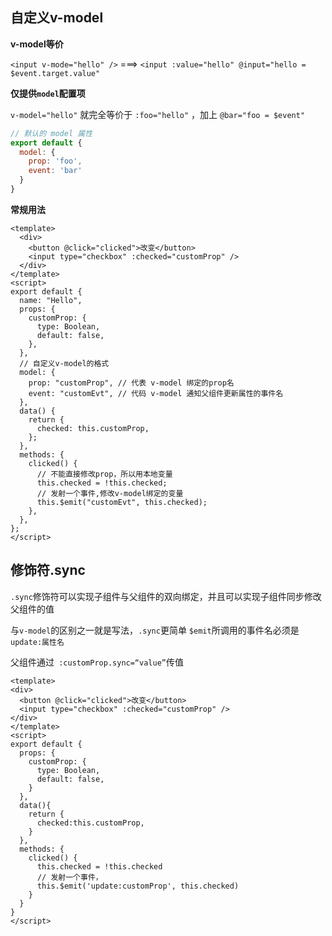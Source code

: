 ## 自定义v-model

**v-model等价**

`<input v-mode="hello" />` ===> `<input :value="hello" @input="hello = $event.target.value"`

**仅提供`model`配置项**

`v-model="hello"` 就完全等价于 `:foo="hello"` ，加上 `@bar="foo = $event"`

```js
// 默认的 model 属性
export default {
  model: {
    prop: 'foo',
    event: 'bar'
  }
}
```

**常规用法**

```vue
<template>
  <div>
    <button @click="clicked">改变</button>
    <input type="checkbox" :checked="customProp" />
  </div>
</template>
<script>
export default {
  name: "Hello",
  props: {
    customProp: {
      type: Boolean,
      default: false,
    },
  },
  // 自定义v-model的格式
  model: {
    prop: "customProp", // 代表 v-model 绑定的prop名
    event: "customEvt", // 代码 v-model 通知父组件更新属性的事件名
  },
  data() {
    return {
      checked: this.customProp,
    };
  },
  methods: {
    clicked() {
      // 不能直接修改prop，所以用本地变量
      this.checked = !this.checked;
      // 发射一个事件,修改v-model绑定的变量
      this.$emit("customEvt", this.checked);
    },
  },
};
</script>
```



## 修饰符.sync

`.sync`修饰符可以实现子组件与父组件的双向绑定，并且可以实现子组件同步修改父组件的值

与`v-model`的区别之一就是写法，`.sync`更简单	`$emit`所调用的事件名必须是`update:属性名` 

父组件通过` :customProp.sync=“value”`传值

```vue
<template>
<div>
  <button @click="clicked">改变</button>
  <input type="checkbox" :checked="customProp" />
</div>
</template>
<script>
export default {
  props: {
    customProp: {
      type: Boolean,
      default: false,
    }
  },
  data(){
    return {
      checked:this.customProp,
    }
  },
  methods: {
    clicked() {
      this.checked = !this.checked
      // 发射一个事件，
      this.$emit('update:customProp', this.checked)
    }
  }
}
</script>
```

